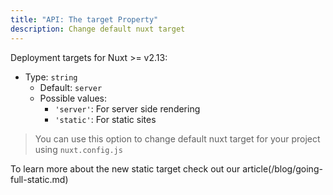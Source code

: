 ```yaml
---
title: "API: The target Property"
description: Change default nuxt target
---
```


Deployment targets for Nuxt >= v2.13:

- Type: `string`
  - Default: `server`
  - Possible values:
    - `'server'`: For server side rendering
    - `'static'`: For static sites

> You can use this option to change default nuxt target for your project using `nuxt.config.js`

To learn more about the new static target check out our article(/blog/going-full-static.md)
